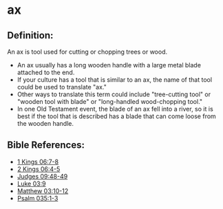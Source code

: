 # ax #

## Definition: ##

An ax is tool used for cutting or chopping trees or wood. 

 * An ax usually has a long wooden handle with a large metal blade attached to the end.
 * If your culture has a tool that is similar to an ax, the name of that tool could be used to translate "ax."
 * Other ways to translate this term could include "tree-cutting tool" or "wooden tool with blade" or "long-handled wood-chopping tool."
 * In one Old Testament event, the blade of an ax fell into a river, so it is best if the tool that is described has a blade that can come loose from the wooden handle.

## Bible References: ##

* [1 Kings 06:7-8](https://door43.org/en/bible/notes/1ki/06/07)
* [2 Kings 06:4-5](https://door43.org/en/bible/notes/2ki/06/04)
* [Judges 09:48-49](https://door43.org/en/bible/notes/jdg/09/48)
* [Luke 03:9](https://door43.org/en/bible/notes/luk/03/09)
* [Matthew 03:10-12](https://door43.org/en/bible/notes/mat/03/10)
* [Psalm 035:1-3](https://door43.org/en/bible/notes/psa/035/001)


